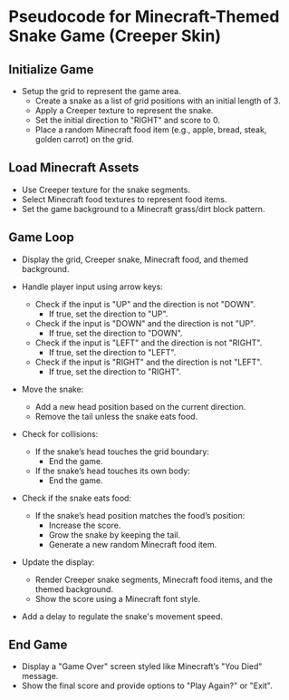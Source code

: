 # Pseudocode for Minecraft-Themed Snake Game (Creeper Skin)

## Initialize Game

- Setup the grid to represent the game area.  
  - Create a snake as a list of grid positions with an initial length of 3.  
  - Apply a Creeper texture to represent the snake.  
  - Set the initial direction to "RIGHT" and score to 0.  
  - Place a random Minecraft food item (e.g., apple, bread, steak, golden carrot) on the grid.  

## Load Minecraft Assets

- Use Creeper texture for the snake segments.  
- Select Minecraft food textures to represent food items.  
- Set the game background to a Minecraft grass/dirt block pattern.  

## Game Loop

- Display the grid, Creeper snake, Minecraft food, and themed background.  
- Handle player input using arrow keys:  
  - Check if the input is "UP" and the direction is not "DOWN".  
    - If true, set the direction to "UP".  
  - Check if the input is "DOWN" and the direction is not "UP".  
    - If true, set the direction to "DOWN".  
  - Check if the input is "LEFT" and the direction is not "RIGHT".  
    - If true, set the direction to "LEFT".  
  - Check if the input is "RIGHT" and the direction is not "LEFT".  
    - If true, set the direction to "RIGHT".  

- Move the snake:  
  - Add a new head position based on the current direction.  
  - Remove the tail unless the snake eats food.  

- Check for collisions:  
  - If the snake’s head touches the grid boundary:  
    - End the game.  
  - If the snake’s head touches its own body:  
    - End the game.  

- Check if the snake eats food:  
  - If the snake’s head position matches the food’s position:  
    - Increase the score.  
    - Grow the snake by keeping the tail.  
    - Generate a new random Minecraft food item.  

- Update the display:  
  - Render Creeper snake segments, Minecraft food items, and the themed background.  
  - Show the score using a Minecraft font style.  

- Add a delay to regulate the snake's movement speed.  

## End Game

- Display a "Game Over" screen styled like Minecraft’s "You Died" message.  
- Show the final score and provide options to "Play Again?" or "Exit".  
